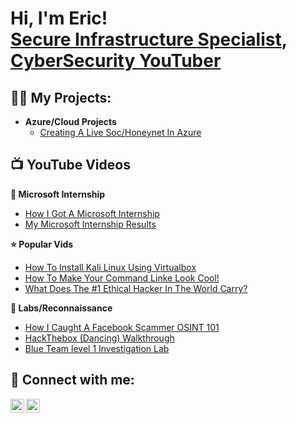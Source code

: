<h1>Hi, I'm Eric! <br/> <a href="https://www.linkedin.com/in/eric-mcclellan-jr/">Secure Infrastructure Specialist</a>, <a href="https://www.youtube.com/@cyber_hawks"> CyberSecurity YouTuber</a></h1>

<h2>👨‍💻 My Projects:</h2>

- <b> Azure/Cloud Projects </b>
  - [Creating A Live Soc/Honeynet In Azure](https://github.com/EricMcclellan1/Cloud-Soc)
  

<h2>📺 YouTube Videos</h2>
 <b> 👔 Microsoft Internship </b> <br/>

- [How I Got A Microsoft Internship](https://www.youtube.com/watch?v=PAjTJ02IkDY)
- [My Microsoft Internship Results](https://www.youtube.com/watch?v=LWTZpaaHpyY)

 <b> ⭐ Popular Vids </b> <br/>
- [How To Install Kali Linux Using Virtualbox](https://www.youtube.com/watch?v=iqTm5TgO-Nw)
- [How To Make Your Command Linke Look Cool!](https://www.youtube.com/watch?v=6sBl6YtUuGU)
- [What Does The #1 Ethical Hacker In The World Carry?](https://www.youtube.com/watch?v=dcC1Oq-4rHw)

 <b> 🔎 Labs/Reconnaissance </b> <br/>



- [How I Caught A Facebook Scammer OSINT 101](https://www.youtube.com/watch?v=FpCahM50hlM)
- [HackThebox (Dancing) Walkthrough](https://www.youtube.com/watch?v=5hKuY3Yvfj0)
- [Blue Team level 1 Investigation Lab](https://www.youtube.com/watch?v=3FwH033NJxg)



<h2> 🤳 Connect with me:</h2>

[<img align="left" alt="JoshMadakor | YouTube" width="22px" src="https://cdn.jsdelivr.net/npm/simple-icons@v3/icons/youtube.svg" />][youtube]
[<img align="left" alt="JoshMadakor | LinkedIn" width="22px" src="https://cdn.jsdelivr.net/npm/simple-icons@v3/icons/linkedin.svg" />][linkedin]


[youtube]: https://www.youtube.com/@cyber_hawks
[linkedin]: https://www.linkedin.com/in/eric-mcclellan-jr/

<!--


Here are some ideas to get you started:

- 🔭 I’m currently working on ...
- 🌱 I’m currently learning ...
- 👯 I’m looking to collaborate on ...
- 🤔 I’m looking for help with ...
- 💬 Ask me about ...
- 📫 How to reach me: ...
- 😄 Pronouns: ...
- ⚡ Fun fact: ...

[<img align="left" alt="JoshMadakor | YouTube" width="22px" src="https://cdn.jsdelivr.net/npm/simple-icons@v3/icons/youtube.svg" />][youtube]
[<img align="left" alt="JoshMadakor | Twitter" width="22px" src="https://cdn.jsdelivr.net/npm/simple-icons@v3/icons/twitter.svg" />][twitter]
[<img align="left" alt="JoshMadakor | LinkedIn" width="22px" src="https://cdn.jsdelivr.net/npm/simple-icons@v3/icons/linkedin.svg" />][linkedin]
[<img align="left" alt="JoshMadakor | Instagram" width="22px" src="https://cdn.jsdelivr.net/npm/simple-icons@v3/icons/instagram.svg" />][instagram]


[twitter]: https://twitter.com/joshmadakor
[youtube]: https://www.youtube.com/@cyber_hawks
[instagram]: https://www.instagram.com/joshmadakor/
[linkedin]: https://www.linkedin.com/in/eric-mcclellan-jr/


-->
